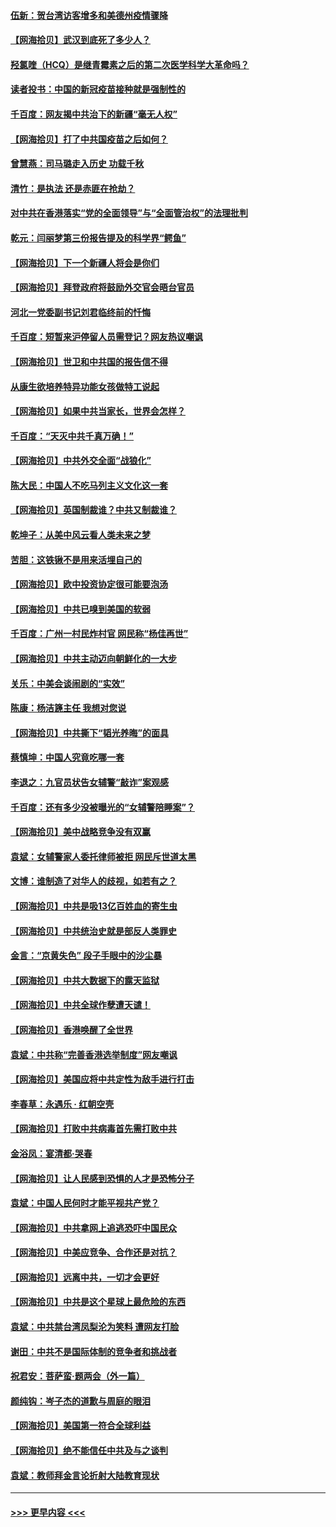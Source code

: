 #### [伍新：贺台湾访客增多和美德州疫情骤降](../pages/nsc993/n12865651.md?t=04092201) 
#### [【网海拾贝】武汉到底死了多少人？](../pages/nsc993/n12863707.md?t=04092201) 
#### [羟氯喹（HCQ）是继青霉素之后的第二次医学科学大革命吗？](../pages/nsc993/n12638564.md?t=04092201) 
#### [读者投书：中国的新冠疫苗接种就是强制性的](../pages/nsc993/n12859932.md?t=04092201) 
#### [千百度：网友揭中共治下的新疆“毫无人权”](../pages/nsc993/n12858385.md?t=04092201) 
#### [【网海拾贝】打了中共国疫苗之后如何？](../pages/nsc993/n12857866.md?t=04092201) 
#### [曾慧燕：司马璐走入历史 功载千秋](../pages/nsc993/n12856996.md?t=04092201) 
#### [清竹：是执法 还是赤匪在抢劫？](../pages/nsc993/n12856952.md?t=04092201) 
#### [对中共在香港落实“党的全面领导”与“全面管治权”的法理批判](../pages/nsc993/n12856929.md?t=04092201) 
#### [乾元：闫丽梦第三份报告提及的科学界“鳄鱼”](../pages/nsc993/n12855985.md?t=04092201) 
#### [【网海拾贝】下一个新疆人将会是你们](../pages/nsc993/n12855864.md?t=04092201) 
#### [【网海拾贝】拜登政府将鼓励外交官会晤台官员](../pages/nsc993/n12853615.md?t=04092201) 
#### [河北一党委副书记刘君临终前的忏悔](../pages/nsc993/n12849420.md?t=04092201) 
#### [千百度：短暂来沪停留人员需登记？网友热议嘲讽](../pages/nsc993/n12853497.md?t=04092201) 
#### [【网海拾贝】世卫和中共国的报告信不得](../pages/nsc993/n12850902.md?t=04092201) 
#### [从康生欲培养特异功能女孩做特工说起](../pages/nsc993/n12849289.md?t=04092201) 
#### [【网海拾贝】如果中共当家长，世界会怎样？](../pages/nsc993/n12848436.md?t=04092201) 
#### [千百度：“天灭中共千真万确！”](../pages/nsc993/n12845659.md?t=04092201) 
#### [【网海拾贝】中共外交全面“战狼化”](../pages/nsc993/n12845607.md?t=04092201) 
#### [陈大民：中国人不吃马列主义文化这一套](../pages/nsc993/n12842496.md?t=04092201) 
#### [【网海拾贝】英国制裁谁？中共又制裁谁？](../pages/nsc993/n12840909.md?t=04092201) 
#### [乾坤子：从美中风云看人类未来之梦](../pages/nsc993/n12840590.md?t=04092201) 
#### [苦胆：这铁锹不是用来活埋自己的](../pages/nsc993/n12839512.md?t=04092201) 
#### [【网海拾贝】欧中投资协定很可能要泡汤](../pages/nsc993/n12835122.md?t=04092201) 
#### [【网海拾贝】中共已嗅到美国的软弱](../pages/nsc993/n12832411.md?t=04092201) 
#### [千百度：广州一村民炸村官 网民称“杨佳再世”](../pages/nsc993/n12832380.md?t=04092201) 
#### [【网海拾贝】中共主动迈向朝鲜化的一大步](../pages/nsc993/n12829887.md?t=04092201) 
#### [关乐：中美会谈闹剧的“实效”](../pages/nsc993/n12826698.md?t=04092201) 
#### [陈康：杨洁篪主任  我想对您说](../pages/nsc993/n12826609.md?t=04092201) 
#### [【网海拾贝】中共撕下“韬光养晦”的面具](../pages/nsc993/n12826459.md?t=04092201) 
#### [蔡慎坤：中国人究竟吃哪一套](../pages/nsc993/n12826010.md?t=04092201) 
#### [李退之：九官员状告女辅警“敲诈”案观感](../pages/nsc993/n12823984.md?t=04092201) 
#### [千百度：还有多少没被曝光的“女辅警陪睡案”？](../pages/nsc993/n12822136.md?t=04092201) 
#### [【网海拾贝】美中战略竞争没有双赢](../pages/nsc993/n12822105.md?t=04092201) 
#### [袁斌：女辅警家人委托律师被拒 网民斥世道太黑](../pages/nsc993/n12822004.md?t=04092201) 
#### [文博：谁制造了对华人的歧视，如若有之？](../pages/nsc993/n12821635.md?t=04092201) 
#### [【网海拾贝】中共是吸13亿百姓血的寄生虫](../pages/nsc993/n12819191.md?t=04092201) 
#### [【网海拾贝】中共统治史就是部反人类罪史](../pages/nsc993/n12816738.md?t=04092201) 
#### [金言：“京黄失色” 段子手眼中的沙尘暴](../pages/nsc993/n12815700.md?t=04092201) 
#### [【网海拾贝】中共大数据下的露天监狱](../pages/nsc993/n12811075.md?t=04092201) 
#### [【网海拾贝】中共全球作孽遭天谴！](../pages/nsc993/n12810258.md?t=04092201) 
#### [【网海拾贝】香港唤醒了全世界](../pages/nsc993/n12809100.md?t=04092201) 
#### [袁斌：中共称“完善香港选举制度”网友嘲讽](../pages/nsc993/n12808994.md?t=04092201) 
#### [【网海拾贝】美国应将中共定性为敌手进行打击](../pages/nsc993/n12806870.md?t=04092201) 
#### [李春草：永遇乐 · 红朝空壳](../pages/nsc993/n12805365.md?t=04092201) 
#### [【网海拾贝】打败中共病毒首先需打败中共](../pages/nsc993/n12803930.md?t=04092201) 
#### [金浴凤：宴清都‧哭春](../pages/nsc993/n12801601.md?t=04092201) 
#### [【网海拾贝】让人民感到恐惧的人才是恐怖分子](../pages/nsc993/n12799347.md?t=04092201) 
#### [袁斌：中国人民何时才能平视共产党？](../pages/nsc993/n12799306.md?t=04092201) 
#### [【网海拾贝】中共拿网上追逃恐吓中国民众](../pages/nsc993/n12796905.md?t=04092201) 
#### [【网海拾贝】中美应竞争、合作还是对抗？](../pages/nsc993/n12794675.md?t=04092201) 
#### [【网海拾贝】远离中共，一切才会更好](../pages/nsc993/n12793572.md?t=04092201) 
#### [【网海拾贝】中共是这个星球上最危险的东西](../pages/nsc993/n12791400.md?t=04092201) 
#### [袁斌：中共禁台湾凤梨沦为笑料 遭网友打脸](../pages/nsc993/n12791335.md?t=04092201) 
#### [谢田：中共不是国际体制的竞争者和挑战者](../pages/nsc993/n12791212.md?t=04092201) 
#### [祝君安：菩萨蛮·题两会（外一篇）](../pages/nsc993/n12786801.md?t=04092201) 
#### [颜纯钩：岑子杰的道歉与周庭的眼泪](../pages/nsc993/n12786775.md?t=04092201) 
#### [【网海拾贝】美国第一符合全球利益](../pages/nsc993/n12786666.md?t=04092201) 
#### [【网海拾贝】绝不能信任中共及与之谈判](../pages/nsc993/n12784266.md?t=04092201) 
#### [袁斌：教师拜金言论折射大陆教育现状](../pages/nsc993/n12783868.md?t=04092201) 

----
#### [ >>> 更早内容 <<< ](../indexes/nsc993-earlier.md)
